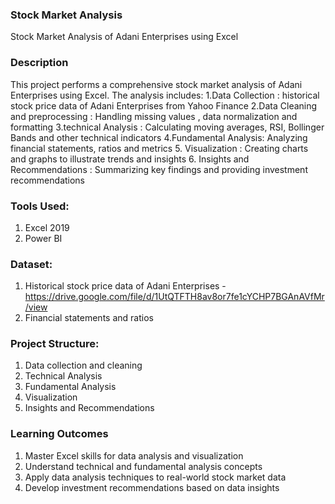 ### Stock Market Analysis
Stock Market Analysis of Adani Enterprises using Excel

### Description
This project performs a comprehensive stock market analysis of Adani Enterprises using Excel. The analysis includes:
1.Data Collection : historical stock price data of Adani Enterprises from Yahoo Finance
2.Data Cleaning and preprocessing : Handling missing values , data normalization and formatting
3.technical Analysis : Calculating moving averages, RSI, Bollinger Bands and other technical indicators
4.Fundamental Analysis: Analyzing financial statements, ratios and metrics
5. Visualization : Creating charts and graphs to illustrate trends and insights
6. Insights and Recommendations : Summarizing key findings and providing investment recommendations

### Tools Used:
1. Excel 2019
2. Power BI

### Dataset:
1. Historical stock price data of Adani Enterprises - https://drive.google.com/file/d/1UtQTFTH8av8or7fe1cYCHP7BGAnAVfMr/view
2. Financial statements and ratios

### Project Structure:
1. Data collection and cleaning
2. Technical Analysis
3. Fundamental Analysis
4. Visualization
5. Insights and Recommendations

### Learning Outcomes
1. Master Excel skills for data analysis and visualization
2. Understand technical and fundamental analysis concepts
3. Apply data analysis techniques to real-world stock market data
4. Develop investment recommendations based on data insights


